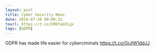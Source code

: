 ```yaml
---
layout: post
title: Cyber Security News
date: 2018-07-20 00:00:22
tourl: https://t.co/U9KYaU2Lgx
tags: [GDPR]
---
```

GDPR has made life easier for cyberciminals https://t.co/GrJlW1ddJJ